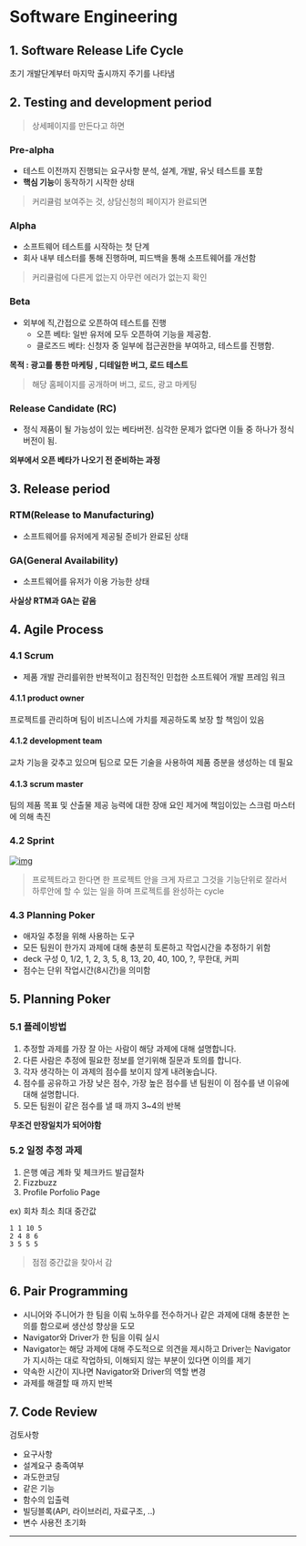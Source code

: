 # Software Engineering

## 1. Software Release Life Cycle

초기 개발단계부터 마지막 출시까지 주기를 나타냄

## 2. Testing and development period

>  상세페이지를 만든다고 하면

### Pre-alpha

- 테스트 이전까지 진행되는 요구사항 분석, 설계, 개발, 유닛 테스트를 포함
- **핵심 기능**이 동작하기 시작한 상태

> 커리큘럼 보여주는 것, 상담신청의 페이지가 완료되면

### Alpha

- 소프트웨어 테스트를 시작하는 첫 단계
- 회사 내부 테스터를 통해 진행하며, 피드백을 통해 소프트웨어를 개선함

> 커리큘럼에 다른게 없는지 아무런 에러가 없는지 확인

### Beta

- 외부에 직,간접으로 오픈하여 테스트를 진행
  - 오픈 베타: 일반 유저에 모두 오픈하여 기능을 제공함.
  - 클로즈드 베타: 신청자 중 일부에 접근권한을 부여하고, 테스트를 진행함.

**목적 : 광고를 통한 마케팅 , 디테일한 버그, 로드 테스트**

> 해당 홈페이지를 공개하며 버그, 로드, 광고 마케팅

### Release Candidate (RC)

- 정식 제품이 될 가능성이 있는 베타버전. 심각한 문제가 없다면 이들 중 하나가 정식 버전이 됨.

**외부에서 오픈 베타가 나오기 전 준비하는 과정**

## 3. Release period

### RTM(Release to Manufacturing)

- 소프트웨어를 유저에게 제공될 준비가 완료된 상태

### GA(General Availability)

- 소프트웨어를 유저가 이용 가능한 상태

**사실상 RTM과 GA는 같음**

## 4. Agile Process

### 4.1 Scrum

- 제품 개발 관리를위한 반복적이고 점진적인 민첩한 소프트웨어 개발 프레임 워크

#### 4.1.1 product owner

프로젝트를 관리하며 팀이 비즈니스에 가치를 제공하도록 보장 할 책임이 있음

#### 4.1.2 development team

교차 기능을 갖추고 있으며 팀으로 모든 기술을 사용하여 제품 증분을 생성하는 데 필요

#### 4.1.3 scrum master

팀의 제품 목표 및 산출물 제공 능력에 대한 장애 요인 제거에 책임이있는 스크럼 마스터에 의해 촉진

### 4.2 Sprint

[![img](https://camo.githubusercontent.com/a5cee38675eed142312424595e2e2db6f9ec35a2/68747470733a2f2f75706c6f61642e77696b696d656469612e6f72672f77696b6970656469612f636f6d6d6f6e732f7468756d622f352f35382f536372756d5f70726f636573732e7376672f37303070782d536372756d5f70726f636573732e7376672e706e67)](https://camo.githubusercontent.com/a5cee38675eed142312424595e2e2db6f9ec35a2/68747470733a2f2f75706c6f61642e77696b696d656469612e6f72672f77696b6970656469612f636f6d6d6f6e732f7468756d622f352f35382f536372756d5f70726f636573732e7376672f37303070782d536372756d5f70726f636573732e7376672e706e67)

> 프로젝트라고 한다면 한 프로젝트 안을 크게 자르고 그것을 기능단위로 잘라서 하루안에 할 수 있는 일을 하며 프로젝트를 완성하는 cycle 

### 4.3 Planning Poker

- 애자일 추정을 위해 사용하는 도구
- 모든 팀원이 한가지 과제에 대해 충분히 토론하고 작업시간을 추정하기 위함
- deck 구성 0, 1/2, 1, 2, 3, 5, 8, 13, 20, 40, 100, ?, 무한대, 커피
- 점수는 단위 작업시간(8시간)을 의미함

## 5. Planning Poker

### 5.1 플레이방법

1. 추정할 과제를 가장 잘 아는 사람이 해당 과제에 대해 설명합니다.
2. 다른 사람은 추정에 필요한 정보를 얻기위해 질문과 토의를 합니다.
3. 각자 생각하는 이 과제의 점수를 보이지 않게 내려놓습니다.
4. 점수를 공유하고 가장 낮은 점수, 가장 높은 점수를 낸 팀원이 이 점수를 낸 이유에 대해 설명합니다.
5. 모든 팀원이 같은 점수를 낼 때 까지 3~4의 반복

**무조건 만장일치가 되어야함**

### 5.2 일정 추정 과제

1. 은행 예금 계좌 및 체크카드 발급절차
2. Fizzbuzz
3. Profile Porfolio Page

ex) 회차 최소 최대 중간값 

```
1 1 10 5 
2 4 8 6 
3 5 5 5
```

> 점점 중간값을 찾아서 감

## 6. Pair Programming

- 시니어와 주니어가 한 팀을 이뤄 노하우를 전수하거나 같은 과제에 대해 충분한 논의를 함으로써 생산성 향상을 도모
- Navigator와 Driver가 한 팀을 이뤄 실시
- Navigator는 해당 과제에 대해 주도적으로 의견을 제시하고 Driver는 Navigator가 지시하는 대로 작업하되, 이해되지 않는 부분이 있다면 이의를 제기
- 약속한 시간이 지나면 Navigator와 Driver의 역할 변경
- 과제를 해결할 때 까지 반복

## 7. Code Review

검토사항

- 요구사항
- 설계요구 충족여부
- 과도한코딩
- 같은 기능
- 함수의 입출력
- 빌딩블록(API, 라이브러리, 자료구조, ..)
- 변수 사용전 초기화

------

## 